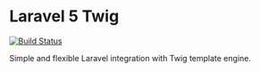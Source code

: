 # Laravel 5 Twig

[![Build Status](https://img.shields.io/travis/dinkbit/twig.svg?style=flat-square)](https://travis-ci.org/dinkbit/twig)

Simple and flexible Laravel integration with Twig template engine.

